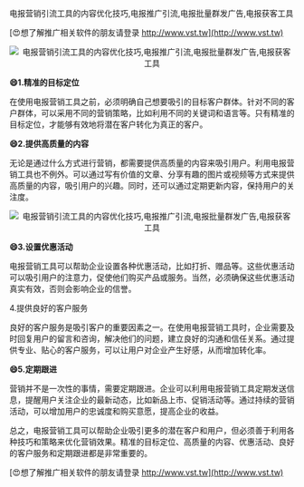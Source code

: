 电报营销引流工具的内容优化技巧,电报推广引流,电报批量群发广告,电报获客工具

[😍想了解推广相关软件的朋友请登录 http://www.vst.tw](http://www.vst.tw)

 <center><img src="https://vst.tw/MP4/tuiguang/png/6.png" alt="电报营销引流工具的内容优化技巧,电报推广引流,电报批量群发广告,电报获客工具"></center>

**😄1.精准的目标定位**

在使用电报营销工具之前，必须明确自己想要吸引的目标客户群体。针对不同的客户群体，可以采用不同的营销策略，比如利用不同的关键词和语言等。只有精准的目标定位，才能够有效地将潜在客户转化为真正的客户。

**😄2.提供高质量的内容**

无论是通过什么方式进行营销，都需要提供高质量的内容来吸引用户。利用电报营销工具也不例外。可以通过写有价值的文章、分享有趣的图片或视频等方式来提供高质量的内容，吸引用户的兴趣。同时，还可以通过定期更新内容，保持用户的关注度。

 <center><img src="https://vst.tw/MP4/tuiguang/png/2.png" alt="电报营销引流工具的内容优化技巧,电报推广引流,电报批量群发广告,电报获客工具"></center>

**😄3.设置优惠活动**

电报营销工具可以帮助企业设置各种优惠活动，比如打折、赠品等。这些优惠活动可以吸引用户的注意力，促使他们购买产品或服务。当然，必须确保这些优惠活动真实有效，否则会影响企业的信誉。

4.提供良好的客户服务

良好的客户服务是吸引客户的重要因素之一。在使用电报营销工具时，企业需要及时回复用户的留言和咨询，解决他们的问题，建立良好的沟通和信任关系。通过提供专业、贴心的客户服务，可以让用户对企业产生好感，从而增加转化率。

**😄5.定期跟进**

营销并不是一次性的事情，需要定期跟进。企业可以利用电报营销工具定期发送信息，提醒用户关注企业的最新动态，比如新品上市、促销活动等。通过持续的营销活动，可以增加用户的忠诚度和购买意愿，提高企业的收益。

总之，电报营销工具可以帮助企业吸引更多的潜在客户和用户，但必须善于利用各种技巧和策略来优化营销效果。精准的目标定位、高质量的内容、优惠活动、良好的客户服务和定期跟进都是非常重要的。

[😍想了解推广相关软件的朋友请登录 http://www.vst.tw](http://www.vst.tw)



